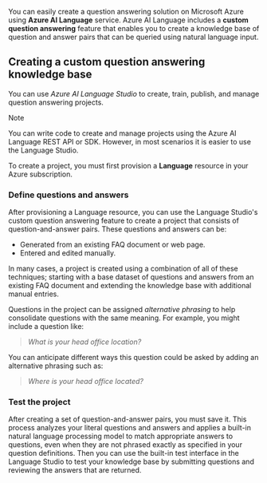 You can easily create a question answering solution on Microsoft Azure using **Azure AI Language** service. Azure AI Language includes a **custom question answering** feature that enables you to create a knowledge base of question and answer pairs that can be queried using natural language input. 

## Creating a custom question answering knowledge base

You can use *Azure AI Language Studio* to create, train, publish, and manage question answering projects.

> [!NOTE]
> You can write code to create and manage projects using the Azure AI Language REST API or SDK. However, in most scenarios it is easier to use the Language Studio.

To create a project, you must first provision a **Language** resource in your Azure subscription. 

### Define questions and answers

After provisioning a Language resource, you can use the Language Studio's custom question answering feature to create a project that consists of question-and-answer pairs. These questions and answers can be:

- Generated from an existing FAQ document or web page.
- Entered and edited manually.

In many cases, a project is created using a combination of all of these techniques; starting with a base dataset of questions and answers from an existing FAQ document and extending the knowledge base with additional manual entries.

Questions in the project can be assigned *alternative phrasing* to help consolidate questions with the same meaning. For example, you might include a question like:

> *What is your head office location?*

You can anticipate different ways this question could be asked by adding an alternative phrasing such as:

> *Where is your head office located?*

### Test the project

After creating a set of question-and-answer pairs, you must save it. This process analyzes your literal questions and answers and applies a built-in natural language processing model to match appropriate answers to questions, even when they are not phrased exactly as specified in your question definitions. Then you can use the built-in test interface in the Language Studio to test your knowledge base by submitting questions and reviewing the answers that are returned.
